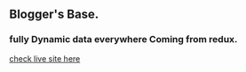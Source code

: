 ## Blogger's Base.

### fully Dynamic data everywhere Coming from redux.

[check live site here](https://bloggersbase.netlify.app)
